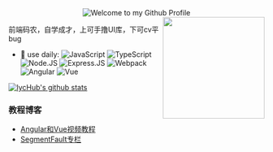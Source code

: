 <div align="center">
  <img src="https://github.com/BrunnerLivio/brunnerlivio/blob/master/images/welcome.png?raw=true" style="max-width: 100%;" alt="Welcome to my Github Profile" />
</div>
<img align='right' src='https://user-images.githubusercontent.com/5713670/87202985-820dcb80-c2b6-11ea-9f56-7ec461c497c3.gif' width='200'>

前端码农，自学成才，上可手撸UI库，下可cv平bug

- 🚀 use daily:
 ![JavaScript](https://img.shields.io/badge/-JavaScript-black?style=plastic&logo=javascript)
 ![TypeScript](https://img.shields.io/badge/-TypeScript-black?style=plastic&logo=typescript)
 ![Node.JS](https://img.shields.io/badge/-Node.JS-black?style=plastic&logo=Node.js) 
 ![Express.JS](https://img.shields.io/badge/-Express.JS-c7b198?style=plastic&logo=Express.JS)
 ![Webpack](https://img.shields.io/badge/-Webpack-black?style=plastic&logo=webpack)
 ![Angular](https://img.shields.io/badge/-Angular-3b2e5a?style=plastic&logo=angular)
 ![Vue](https://img.shields.io/badge/-Vue-3b2e5a?style=plastic&logo=vue)
 
[![lycHub's github stats](https://github-readme-stats.vercel.app/api?username=lycHub&theme=dark&show_icons=true)](https://github.com/lycHub)


### 教程博客
- [Angular和Vue视频教程](https://space.bilibili.com/142925973/video)
- [SegmentFault专栏](https://segmentfault.com/blog/madao)
